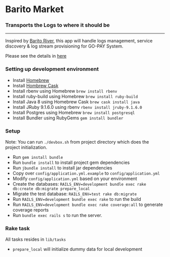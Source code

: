 # Barito Market
### Transports the Logs to where it should be
---

Inspired by [Barito River](https://en.wikipedia.org/wiki/Barito_River), this app will
handle logs management, service discovery & log stream provisioning for GO-PAY System.

Please see the details in [here](https://docs.google.com/presentation/d/1u_13mW8K3C5n5Qov8mjmvpxBY4jGyIsAgjxvTXJbDrE/edit?usp=sharing)

### Setting up development environment

* Install [Homebrew](http://brew.sh/)
* Install [Hombrew Cask](http://caskroom.io/)
* Install rbenv using Homebrew `brew install rbenv`
* Install ruby-build using Homebrew `brew install ruby-build`
* Install Java 8 using Homebrew Cask `brew cask install java`
* Install JRuby 9.1.6.0 using rbenv `rbenv install jruby-9.1.6.0`
* Install Postgres using Homebrew `brew install postgresql`
* Install Bundler using RubyGems `gem install bundler`

### Setup

Note: You can run `./devbox.sh` from project directory which does the project initialization.

* Run `gem install bundle`
* Run `bundle install` to install project gem dependencies
* Run `jbundle install` to install jar dependencies
* Copy over `config/application.yml.example` to `config/application.yml`
* Modify `config/application.yml` based on your environment
* Create the databases: `RAILS_ENV=development bundle exec rake db:create db:migrate prepare_local`
* Migrate the test database: `RAILS_ENV=test rake db:migrate`
* Run `RAILS_ENV=development bundle exec rake` to run the build
* Run `RAILS_ENV=development bundle exec rake coverage:all` to generate coverage reports
* Run `bundle exec rails s` to run the server.

### Rake task

All tasks resides in `lib/tasks`

* `prepare_local` will initialize dummy data for local development

